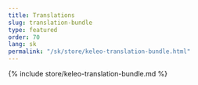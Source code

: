 ```yaml
---
title: Translations
slug: translation-bundle
type: featured
order: 70
lang: sk
permalink: "/sk/store/keleo-translation-bundle.html"
---
```


{% include store/keleo-translation-bundle.md %}
